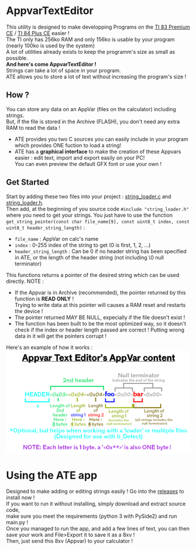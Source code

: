 # AppvarTextEditor
This utility is designed to make developping Programs on the [TI 83 Premium CE](https://en.wikipedia.org/wiki/TI-83_Premium_CE) / [TI 84 Plus CE](https://en.wikipedia.org/wiki/TI-84_Plus_series#TI-84_Plus_CE_and_TI-84_Plus_CE-T) easier !  
The TI only has 256ko RAM and only 156ko is usable by your program (nearly 100ko is used by the system)  
A lot of utilities already exists to keep the programm's size as small as possible.  
**And here's come AppvarTextEditor !**  
Strings can take a lot of space in your program.  
ATE allows you to store a lot of text without increasing the program's size !  
## How ?
You can store any data on an AppVar (files on the calculator) including strings.  
But, if the file is stored in the Archive (FLASH), you don't need any extra RAM to read the data !  
- ATE provides you two C sources you can easily include in your program which provides ONE fuction to load a string!  
- ATE has a **graphical interface** to make the creation of these Appvars easier : edit text, import and export easily on your PC!  
You can even preview the default GFX font or use your own !
## Get Started
Start by adding these two files into your project : [string_loader.c](https://github.com/SiniKraft/AppvarTextEditor/blob/master/string_loader.c) and [string_loader.h](https://github.com/SiniKraft/AppvarTextEditor/blob/master/string_loader.h).  
Then add, at the beginning of you source code ``#include "string_loader.h"`` where you need to get your strings.
You just have to use the function ``get_string_pointer(const char file_name[9], const uint8_t index, const uint8_t header_string_length)`` :  
- ``file_name`` : AppVar on calc's name
- ``index`` : 0-255 index of the string to get (0 is first, 1, 2, ...)
- ``header_string_length`` : Can be 0 if no header string has been specified in ATE, or the length of the header string (not including \0 null terminator)  

<!-- end of the list -->

This functions returns a pointer of the desired string which can be used directly.
NOTE : 
- If the Appvar is in Archive (recommended), the pointer returned by this function is **READ ONLY** !  
Trying to write data at this pointer will causes a RAM reset and restarts the device !
- The pointer returned MAY BE NULL, expecially if the file doesn't exist !
- The function has been built to be the most optimized way, so it doesn't check if the index or header length passed are correct ! Putting wrong data in it will get the pointers corrupt !

<!-- end of the list -->

Here's an example of how it works :  
![ATE Explained.png](https://raw.githubusercontent.com/SiniKraft/AppvarTextEditor/master/ATE%20Explained.png)
# Using the ATE app
Designed to make adding or editing strings easily !
Go into the [releases](https://github.com/SiniKraft/AppvarTextEditor/releases) to install now !  
If you want to run it without installing, simply download and extract source code,  
make sure you meet the requirements (python 3 with PySide2) and run main.py !  
Once you  managed to run the app, and add a few lines of text, you can then save your work and File>Export it to save it as a 8xv !  
Then, just send this 8xv (Appvar) to your calculator !
